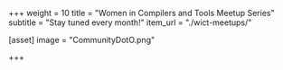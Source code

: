 +++
weight = 10
title = "Women in Compilers and Tools Meetup Series"
subtitle = "Stay tuned every month!"
item_url = "./wict-meetups/"

[asset]
  image = "CommunityDotO.png"

+++
